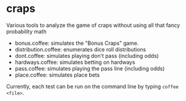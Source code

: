 # craps
Various tools to analyze the game of craps without using all that fancy probability math

* bonus.coffee: simulates the "Bonus Craps" game.
* distribution.coffee: enumerates dice roll distributions
* dont.coffee: simulates playing don't pass (including odds)
* hardways.coffee: simulates betting on hardways
* pass.coffee: simulates playing the pass line (including odds)
* place.coffee: simulates place bets

Currently, each test can be run on the command line by typing `coffee <file>`.
